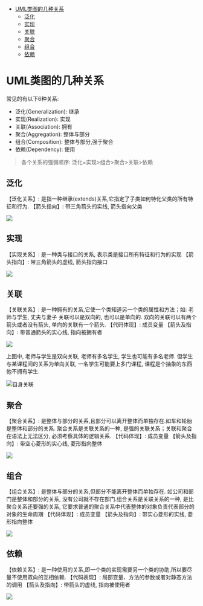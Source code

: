 <!-- TOC -->

- [UML类图的几种关系](#uml类图的几种关系)
    - [泛化](#泛化)
    - [实现](#实现)
    - [关联](#关联)
    - [聚合](#聚合)
    - [组合](#组合)
    - [依赖](#依赖)

<!-- /TOC -->


# UML类图的几种关系

常见的有以下6种关系:
* 泛化(Generalization): 继承
* 实现(Realization): 实现
* 关联(Association): 拥有
* 聚合(Aggregation): 整体与部分
* 组合(Composition): 整体与部分,强于聚合
* 依赖(Dependency): 使用

> 各个关系的强弱顺序: 泛化=实现>组合>聚合>关联>依赖

## 泛化

【泛化关系】: 是指一种继承(extends)关系,它指定了子类如何特化父类的所有特征和行为.
【箭头指向】: 带三角箭头的实线, 箭头指向父类

![](https://gitee.com/LuVx/img/raw/master/pattern/1472561915744.png)

## 实现

【实现关系】: 是一种类与接口的关系, 表示类是接口所有特征和行为的实现
【箭头指向】: 带三角箭头的虚线, 箭头指向接口

![](https://gitee.com/LuVx/img/raw/master/pattern/1472561920425.png)

## 关联

【关联关系】: 是一种拥有的关系,它使一个类知道另一个类的属性和方法；如: 老师与学生, 丈夫与妻子
关联可以是双向的, 也可以是单向的. 双向的关联可以有两个箭头或者没有箭头, 单向的关联有一个箭头.
【代码体现】: 成员变量
【箭头及指向】: 带普通箭头的实心线, 指向被拥有者

![](https://gitee.com/LuVx/img/raw/master/pattern/1472561925375.png)

上图中, 老师与学生是双向关联, 老师有多名学生, 学生也可能有多名老师. 但学生与某课程间的关系为单向关联, 一名学生可能要上多门课程, 课程是个抽象的东西他不拥有学生.

![自身关联](https://gitee.com/LuVx/img/raw/master/pattern/1472562614096.png)

## 聚合

【聚合关系】: 是整体与部分的关系,且部分可以离开整体而单独存在.如车和轮胎是整体和部分的关系.
聚合关系是关联关系的一种, 是强的关联关系；关联和聚合在语法上无法区分, 必须考察具体的逻辑关系.
【代码体现】: 成员变量
【箭头及指向】: 带空心菱形的实心线, 菱形指向整体

![](https://gitee.com/LuVx/img/raw/master/pattern/1472561930198.png)

## 组合

【组合关系】: 是整体与部分的关系,但部分不能离开整体而单独存在. 如公司和部门是整体和部分的关系, 没有公司就不存在部门.组合关系是关联关系的一种, 是比聚合关系还要强的关系, 它要求普通的聚合关系中代表整体的对象负责代表部分的对象的生命周期
【代码体现】: 成员变量
【箭头及指向】: 带实心菱形的实线, 菱形指向整体

![](https://gitee.com/LuVx/img/raw/master/pattern/1472561959585.png)

## 依赖

【依赖关系】: 是一种使用的关系,即一个类的实现需要另一个类的协助,所以要尽量不使用双向的互相依赖.
【代码表现】: 局部变量、方法的参数或者对静态方法的调用
【箭头及指向】: 带箭头的虚线, 指向被使用者

![](https://gitee.com/LuVx/img/raw/master/pattern/1472561965078.png)
